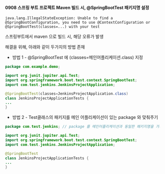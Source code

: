 #### 0908 스프링 부트 프로젝트 Maven 빌드 시, @SpringBootTest 패키지명 설정

```wiki
java.lang.IllegalStateException: Unable to find a @SpringBootConfiguration, you need to use @ContextConfiguration or @SpringBootTest(classes=...) with your test
```

스프링부트에서 maven 으로 빌드 시, 해당 오류가 발생

해결을 위해, 아래와 같이 두가지의 방법 존재

* 방법 1 - @SpringBootTest 에 (classes=메인어플리케이션.class) 지정

```java
package com.example.demo;

import org.junit.jupiter.api.Test;
import org.springframework.boot.test.context.SpringBootTest;
import com.test.jenkins.JenkinsProjectApplication;

@SpringBootTest(classes=JenkinsProjectApplication.class)
class JenkinsProjectApplicationTests {
...
}
```

* 방법 2 - Test클래스의 패키지를 메인 어플리케이션이 있는 package 와 맞춰주기

```java
package com.test.jenkins; // package 를 메인어플리케이션과 동일한 패키지명을 가지도록 하기

import org.junit.jupiter.api.Test;
import org.springframework.boot.test.context.SpringBootTest;
import com.test.jenkins.JenkinsProjectApplication;

@SpringBootTest
class JenkinsProjectApplicationTests {
...
}
```